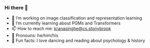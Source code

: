 ### Hi there 👋

<!--
**kahnchana/kahnchana** is a ✨ _special_ ✨ repository because its `README.md` (this file) appears on your GitHub profile.

- 🔭 I’m currently working on few-shot learning and representation learning
- 🌱 I’m currently learning about 
- 👯 I’m looking to collaborate on ...
- 🤔 I’m looking for help with ...
- 💬 Ask me about ...
- 📫 How to reach me: kahnchana@gmail.com
- 😄 Pronouns: he/him/his
- 👯 Fun fact: I love dancing

-->

- 🔭 I’m working on image classification and representation learning
- 🌱 I’m currently learning about PGMs and Transformers
- 📫 How to reach me: kranasinghe@cs.stonybrook
- 💬 Pronouns: he/him/his
- 👯 Fun facts: I love dancing and reading about psychology & history 
